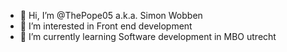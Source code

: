 - 👋 Hi, I’m @ThePope05 a.k.a. Simon Wobben
- 👀 I’m interested in Front end development
- 🌱 I’m currently learning Software development in MBO utrecht
